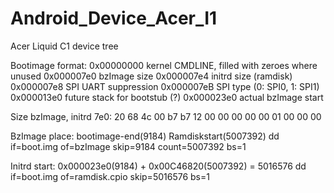 Android_Device_Acer_I1
======================

Acer Liquid C1 device tree

Bootimage format:
0x00000000 kernel CMDLINE, filled with zeroes where unused
0x000007e0 bzImage size
0x000007e4 initrd size (ramdisk)
0x000007e8 SPI UART suppression
0x000007eB SPI type (0: SPI0, 1: SPI1)
0x000013e0 future stack for bootstub (?)
0x000023e0 actual bzImage start

Size bzImage, initrd
7e0: 20 68 4c 00 b7 b7 12 00  00 00 00 00 01 00 00 00

BzImage place: bootimage-end(9184) <bzImage> Ramdiskstart(5007392)
dd if=boot.img of=bzImage skip=9184 count=5007392 bs=1

Initrd start:  0x000023e0(9184) + 0x00C46820(5007392) = 5016576
dd if=boot.img of=ramdisk.cpio skip=5016576 bs=1
